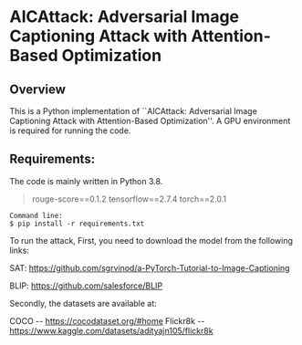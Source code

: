 # AICAttack: Adversarial Image Captioning Attack with Attention-Based Optimization

## Overview
This is a Python implementation of ``AICAttack: Adversarial Image Captioning Attack with Attention-Based Optimization''. A GPU environment is required for running the code.

## Requirements:
The code is mainly written in Python 3.8.
> rouge-score==0.1.2
> tensorflow==2.7.4
> torch==2.0.1

```
Command line:
$ pip install -r requirements.txt
```
To run the attack,
First, you need to download the model from the following links:

SAT: https://github.com/sgrvinod/a-PyTorch-Tutorial-to-Image-Captioning

BLIP: https://github.com/salesforce/BLIP

Secondly, the datasets are available at:

COCO -- https://cocodataset.org/#home
Flickr8k -- https://www.kaggle.com/datasets/adityajn105/flickr8k
